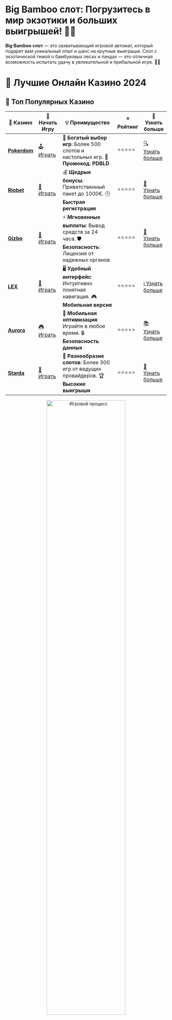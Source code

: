 # **Big Bamboo слот**: Погрузитесь в мир экзотики и больших выигрышей! 🎰🐼

**Big Bamboo слот** — это захватывающий игровой автомат, который подарит вам уникальный опыт и шанс на крупные выигрыши. Слот с экзотической темой о бамбуковых лесах и пандах — это отличная возможность испытать удачу в увлекательной и прибыльной игре. 🌿🎉

# 🎰 Лучшие Онлайн Казино 2024

## 🌟 Топ Популярных Казино

| 🎲 **Казино** | 🔗 **Начать Игру** | 💡 **Преимущество** | ⭐ **Рейтинг** | 🔗 **Узнать больше** |
|--------------|---------------------|---------------------|----------------|----------------------|
| [**Pokerdom**](https://brandplay.link/4k77v2yx) | [🕹️ Играть](https://brandplay.link/4k77v2yx) | 🎉 **Богатый выбор игр**: Более 500 слотов и настольных игр. 🎁 **Промокод**: **PDBLD** | ⭐⭐⭐⭐⭐ | [🔍 Узнать больше](https://brandplay.link/4k77v2yx) |
| [**Riobet**](https://brandplay.link/7xBLTPyj) | [🎰 Играть](https://brandplay.link/7xBLTPyj) | 💰 **Щедрые бонусы**: Приветственный пакет до 1000€. 🕒 **Быстрая регистрация** | ⭐⭐⭐⭐⭐ | [📖 Узнать больше](https://brandplay.link/7xBLTPyj) |
| [**Gizbo**](https://brandplay.link/bprXw4YV) | [🎲 Играть](https://brandplay.link/bprXw4YV) | ⚡ **Мгновенные выплаты**: Вывод средств за 24 часа. 🛡️ **Безопасность**: Лицензия от надежных органов | ⭐⭐⭐⭐⭐ | [📝 Узнать больше](https://brandplay.link/bprXw4YV) |
| [**LEX**](https://brandplay.link/zW4hdDFV) | [🤑 Играть](https://brandplay.link/zW4hdDFV) | 🖥️ **Удобный интерфейс**: Интуитивно понятная навигация. 🎮 **Мобильная версия** | ⭐⭐⭐⭐⭐ | [ℹ️ Узнать больше](https://brandplay.link/zW4hdDFV) |
| [**Aurora**](https://10trafic-stat2.com/click/668546556bcc6313411604bd/6766/13032/subaccount) | [🎮 Играть](https://10trafic-stat2.com/click/668546556bcc6313411604bd/6766/13032/subaccount) | 📱 **Мобильная оптимизация**: Играйте в любое время. 🔒 **Безопасность данных** | ⭐⭐⭐⭐⭐ | [📚 Узнать больше](https://10trafic-stat2.com/click/668546556bcc6313411604bd/6766/13032/subaccount) |
| [**Starda**](https://brandplay.link/fB7xwRFL) | [🎯 Играть](https://brandplay.link/fB7xwRFL) | 🎰 **Разнообразие слотов**: Более 300 игр от ведущих провайдеров. 🏆 **Высокие выигрыши** | ⭐⭐⭐⭐⭐ | [🔎 Узнать больше](https://brandplay.link/fB7xwRFL) |

<div align="center">
    <img src="https://i.pinimg.com/originals/87/9e/b9/879eb9354dd0699582408b68f2e253b2.gif" alt="Игровой процесс" width="70%">
</div>

## 💎 Лучшие Бонусы и Акции

| 🎲 **Казино** | 🔗 **Начать Игру** | 💡 **Преимущество** | ⭐ **Рейтинг** | 🔗 **Узнать больше** |
|--------------|---------------------|---------------------|----------------|----------------------|
| [**Kometa**](https://brandplay.link/8ZymQJV8) | [🎰 Играть](https://brandplay.link/8ZymQJV8) | 🎁 **Эксклюзивные бонусы**: Регулярные акции и промо. 🔄 **Программы лояльности** | ⭐⭐⭐⭐☆ | [🔍 Узнать больше](https://brandplay.link/8ZymQJV8) |
| [**R7**](https://brandplay.link/bMd3Yjsw) | [🕹️ Играть](https://brandplay.link/bMd3Yjsw) | 🕒 **Круглосуточная поддержка**: Всегда на связи. 💸 **Высокие лимиты** | ⭐⭐⭐⭐☆ | [📖 Узнать больше](https://brandplay.link/bMd3Yjsw) |
| [**7K**](https://brandplay.link/BvQyFShp) | [🎲 Играть](https://brandplay.link/BvQyFShp) | 🌟 **Эксклюзивные бонусы**: Только для VIP игроков. 🎉 **Сезонные акции** | ⭐⭐⭐⭐☆ | [📝 Узнать больше](https://brandplay.link/BvQyFShp) |
| [**Kent**](https://brandplay.link/Fv2WP3js) | [🤑 Играть](https://brandplay.link/Fv2WP3js) | 📈 **Высокий RTP**: Более 98%. 💼 **Профессиональная поддержка** | ⭐⭐⭐⭐☆ | [ℹ️ Узнать больше](https://brandplay.link/Fv2WP3js) |
| [**1Xslots**](https://brandplay.link/hSB1khtr) | [🎮 Играть](https://brandplay.link/hSB1khtr) | 🎉 **Множество акций**: Еженедельные бонусы и турниры. 🛡️ **Безопасность** | ⭐⭐⭐⭐☆ | [📚 Узнать больше](https://brandplay.link/hSB1khtr) |
| [**Gama**](https://brandplay.link/j6NMKsDz) | [🎯 Играть](https://brandplay.link/j6NMKsDz) | 🔍 **Интуитивный интерфейс**: Легкость использования. 🏅 **Престижные турниры** | ⭐⭐⭐⭐☆ | [🔎 Узнать больше](https://brandplay.link/j6NMKsDz) |

<div align="center">
    <img src="https://i.pinimg.com/originals/87/9e/b9/879eb9354dd0699582408b68f2e253b2.gif" alt="Игровой процесс" width="70%">
</div>

## 🚀 Быстрые Выигрыши и Поддержка

| 🎲 **Казино** | 🔗 **Начать Игру** | 💡 **Преимущество** | ⭐ **Рейтинг** | 🔗 **Узнать больше** |
|--------------|---------------------|---------------------|----------------|----------------------|
| [**Onion**](https://brandplay.link/zBGRVpQ9) | [🎰 Играть](https://brandplay.link/zBGRVpQ9) | 🤑 **Низкие ставки**: Идеально для начинающих. 🔄 **Быстрые выводы** | ⭐⭐⭐⭐☆ | [🔍 Узнать больше](https://brandplay.link/zBGRVpQ9) |
| [**Чемпион**](https://temon-gter.cfd/go/lRq?p80412p304504pcc44t17455) | [🕹️ Играть](https://temon-gter.cfd/go/lRq?p80412p304504pcc44t17455) | 🏅 **Лояльная программа**: Награды за активность. 🎁 **Ежемесячные бонусы** | ⭐⭐⭐⭐☆ | [📖 Узнать больше](https://temon-gter.cfd/go/lRq?p80412p304504pcc44t17455) |
| [**Vavada**](https://vavadapartner.pro/?promo=ea5c9275-6854-4505-94fc-95ab18221945-linkb2) | [🎲 Играть](https://vavadapartner.pro/?promo=ea5c9275-6854-4505-94fc-95ab18221945-linkb2) | 🚀 **Быстрая регистрация**: Начните играть мгновенно. 🔐 **Безопасные транзакции** | ⭐⭐⭐⭐☆ | [📝 Узнать больше](https://vavadapartner.pro/?promo=ea5c9275-6854-4505-94fc-95ab18221945-linkb2) |
| [**Friends**](https://gofriends.kim/linkb2) | [🤑 Играть](https://gofriends.kim/linkb2) | 🤝 **Социальные игры**: Играйте с друзьями. 🌐 **Мультиплатформенность** | ⭐⭐⭐⭐☆ | [ℹ️ Узнать больше](https://gofriends.kim/linkb2) |
| [**1WIN**](https://brandplay.link/smXVpBbG) | [🎮 Играть](https://brandplay.link/smXVpBbG) | 🏆 **Спортивные ставки**: Широкий выбор видов спорта. 💵 **Высокие коэффициенты** | ⭐⭐⭐⭐☆ | [📚 Узнать больше](https://brandplay.link/smXVpBbG) |
| [**Drip**](https://drp-ircp01.com/c07e6a3db) | [🎯 Играть](https://drp-ircp01.com/c07e6a3db) | 🌐 **Инновационные игры**: Новейшие игровые технологии. 🛡️ **Высокая безопасность** | ⭐⭐⭐⭐☆ | [🔎 Узнать больше](https://drp-ircp01.com/c07e6a3db) |
| [**JoyCasino**](https://rpc30.call2me.pro/?/ru/registration?apkpop=0&partner=p24970p3291217pc98f) | [🎰 Играть](https://rpc30.call2me.pro/?/ru/registration?apkpop=0&partner=p24970p3291217pc98f) | 🎁 **Приятные бонусы**: Ежедневные акции и подарки. 🕹️ **Разнообразие игр** | ⭐⭐⭐⭐☆ | [🔍 Узнать больше](https://rpc30.call2me.pro/?/ru/registration?apkpop=0&partner=p24970p3291217pc98f) |

<div align="center">
    <img src="https://i.pinimg.com/originals/87/9e/b9/879eb9354dd0699582408b68f2e253b2.gif" alt="Игровой процесс" width="70%">
</div>
---

✨ **Выбирайте лучшее казино для себя и наслаждайтесь игрой! Удачи!** ✨
![Big Bamboo слот](https://i.pinimg.com/originals/a9/29/6e/a9296ea1cf6a7c20a985e593451f0323.png)

**Big Bamboo слот** предлагает игрокам атмосферную графику, захватывающие бонусные функции и огромные возможности для выигрыша. Слот идеально подойдет как новичкам, так и опытным игрокам, благодаря своей простоте и бонусным раундам, которые могут принести впечатляющие выплаты.

### Преимущества игры в **Big Bamboo слот** 🏆

1. **Экзотическая тема и яркая графика**  
   В **Big Bamboo слот** вы окажетесь в сердце бамбуковых лесов, где вас ждут панды и другие экзотические символы. Игра выполнена в ярких, насыщенных цветах, что создаёт уникальную атмосферу и погружает в мир природы.

2. **Щедрые бонусы и фриспины**  
   В **Big Bamboo слот** предусмотрены бесплатные вращения (фриспины), которые могут быть активированы специальными символами. Во время фриспинов вам могут выпасть множители, что значительно увеличивает ваши шансы на крупный выигрыш.

3. **Символы Wild и множители**  
   **Big Bamboo слот** оснащен символами Wild, которые могут заменять другие символы для создания выигрышных комбинаций. Множители, которые активируются в бонусных раундах, способны умножить ваши выигрыши в несколько раз.

4. **Высокий RTP**  
   Слот **Big Bamboo** имеет высокий процент возврата игроку (RTP), что делает его привлекательным для тех, кто ищет игры с хорошими шансами на выигрыш.

### Как играть в **Big Bamboo слот**?

1. **Выберите казино с игрой **Big Bamboo**  
   Чтобы начать играть, выберите онлайн-казино, которое предлагает **Big Bamboo слот**. Этот слот доступен на многих популярных платформах для азартных игр.

2. **Регистрация и пополнение баланса**  
   Пройдите регистрацию в выбранном казино и пополните баланс. Большинство онлайн-казино предлагают приветственные бонусы и бесплатные вращения, которые можно использовать для игры в **Big Bamboo слот**.

3. **Запустите слот и наслаждайтесь игрой**  
   После того как ваш баланс пополнен, выберите **Big Bamboo слот** и начинайте вращать барабаны. Каждое вращение может принести вам крупный выигрыш, особенно если выпадают бонусные символы.

4. **Используйте бонусы для увеличения выигрыша**  
   В **Big Bamboo слот** вы можете использовать бонусы и фриспины для увеличения ваших шансов на выигрыш. Множители и символы Wild помогут вам собрать выгодные комбинации и получить дополнительные призы.

### Бонусы и функции **Big Bamboo слот** 🎁

1. **Бесплатные вращения (Free Spins)**  
   Бесплатные вращения — это основной бонус **Big Bamboo слот**. Они активируются при выпадении нужных символов и могут быть дополнены множителями, что значительно увеличивает ваши выплаты.

2. **Множители**  
   В **Big Bamboo слот** присутствуют множители, которые увеличивают ваши выигрыши. Они активируются в бонусных играх или при выпадении определенных символов, что добавляет элемент стратегии в игру.

3. **Дикий символ (Wild)**  
   В **Big Bamboo слот** есть Wild символ, который заменяет другие символы и помогает создавать выигрышные комбинации. Это увеличивает ваши шансы на успех, особенно если выпадает несколько Wild символов в одной линии.

### Почему стоит выбрать **Big Bamboo слот**?

- **Экзотическая тематика и яркая графика**: Слот перенесет вас в экзотический мир бамбуковых лесов и панды, что делает игру не только увлекательной, но и визуально привлекательной.
- **Щедрые бонусы и фриспины**: **Big Bamboo слот** предлагает множество бонусов, включая бесплатные вращения, множители и Wild символы, которые делают игру более прибыльной.
- **Высокий RTP**: Слот имеет высокий процент возврата игроку, что делает его привлекательным для тех, кто ищет выгодные и честные игры.

### Где найти **Big Bamboo слот**?

**Big Bamboo слот** доступен на популярных платформах онлайн-казино. Выбирайте проверенные и надежные сайты, которые предлагают игры от известных провайдеров, и наслаждайтесь игрой.

### Заключение

**Big Bamboo слот** — это захватывающая игра с экзотической темой и множеством бонусных возможностей. Слот предлагает уникальную атмосферу, щедрые фриспины, множители и символы Wild, что делает его отличным выбором для игроков, стремящихся к большим выигрышам. 🎰🐼

Не упустите шанс испытать удачу в **Big Bamboo слот** и поймать свой крупный выигрыш прямо сейчас! 🍀🎉

